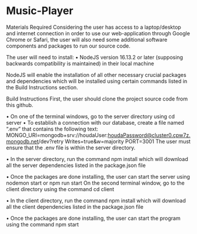 # Music-Player


Materials Required
Considering the user has access to a laptop/desktop and internet connection in order to use our
web-application through Google Chrome or Safari, the user will also need some additional
software components and packages to run our source code.

The user will need to install:
• NodeJS version 16.13.2 or later (supposing backwards compatibility is maintained) in their local machine

NodeJS will enable the installation of all other necessary crucial packages and dependencies
which will be installed using certain commands listed in the Build Instructions section.


Build Instructions
First, the user should clone the project source code from this github.

• On one of the terminal windows, go to the server directory using cd server
• To establish a connection with our database, create a file named “.env” that contains the
following text:
MONGO_URI=mongodb+srv://houdaUser:houdaPassword@cluster0.cpw7z.mongodb.net/dev?retry
Writes=true&w=majority
PORT=3001
The user must ensure that the .env file is within the server directory.

• In the server directory, run the command npm install which will download all the server
dependencies listed in the package.json file

• Once the packages are done installing, the user can start the server using nodemon start
or npm run start
On the second terminal window, go to the client directory using the command cd client

• In the client directory, run the command npm install which will download all the client
dependencies listed in the package.json file

• Once the packages are done installing, the user can start the program using the command
npm start
